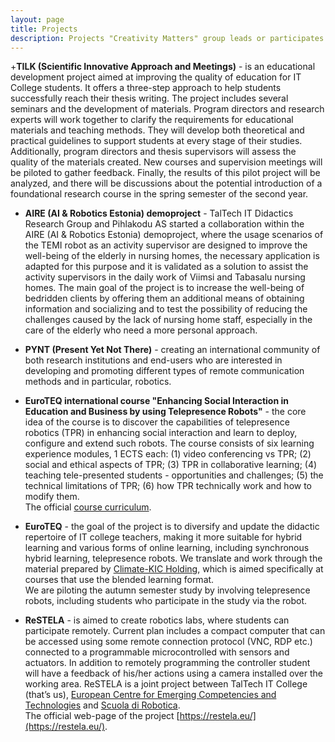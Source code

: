 ```yaml
---
layout: page
title: Projects
description: Projects "Creativity Matters" group leads or participates in
---
```

+**TILK (Scientific Innovative Approach and Meetings)** - is an educational development project aimed at improving the quality of education for IT College students. It offers a three-step approach to help students successfully reach their thesis writing. The project includes several seminars and the development of materials. 
Program directors and research experts will work together to clarify the requirements for educational materials and teaching methods. They will develop both theoretical and practical guidelines to support students at every stage of their studies. Additionally, program directors and thesis supervisors will assess the quality of the materials created. New courses and supervision meetings will be piloted to gather feedback. Finally, the results of this pilot project will be analyzed, and there will be discussions about the potential introduction of a foundational research course in the spring semester of the second year.

+ **AIRE (AI & Robotics Estonia) demoproject** - TalTech IT Didactics Research Group and Pihlakodu AS started a collaboration within the AIRE (AI & Robotics Estonia) demoproject, where the usage scenarios of the TEMI robot as an activity supervisor are designed to improve the well-being of the elderly in nursing homes, the necessary application is adapted for this purpose and it is validated as a solution to assist the activity supervisors in the daily work of Viimsi and Tabasalu nursing homes. The main goal of the project is to increase the well-being of bedridden clients by offering them an additional means of obtaining information and socializing and to test the possibility of reducing the challenges caused by the lack of nursing home staff, especially in the care of the elderly who need a more personal approach. 

+ **PYNT (Present Yet Not There)** -  creating an international community of both research institutions and end-users who are interested in developing and promoting different types of remote communication methods and in particular, robotics.

+ **EuroTEQ international course "Enhancing Social Interaction in Education and Business by using Telepresence Robots"** - the core idea of the course is to discover the capabilities of telepresence robotics (TPR) in enhancing social interaction and learn to deploy, configure and extend such robots. The course consists of six learning experience modules, 1 ECTS each: (1) video conferencing vs TPR; (2) social and ethical aspects of TPR; (3) TPR in collaborative learning; (4) teaching tele-presented students - opportunities and challenges; (5) the technical limitations of TPR; (6) how TPR technically work and how to modify them.\
The official [course curriculum](documents/Enhancing-Social-Interaction-in-Education-and-Business-by-using-Telepresence-Robots-ICY0032.pdf).

+ **EuroTEQ** - the goal of the project is to diversify and update the didactic repertoire of IT college teachers, making it more suitable for hybrid learning and various forms of online learning, including synchronous hybrid learning, telepresence robots.  We translate and work through the material prepared by [Climate-KIC Holding](https://www.climate-kic.org/), which is aimed specifically at courses that use the blended learning format.\
We are piloting the autumn semester study by involving telepresence robots, including students who participate in the study via the robot.

+ **ReSTELA** - is aimed to create robotics labs, where students can participate remotely. Current plan includes a compact computer that can be accessed using some remote connection protocol (VNC, RDP etc.) connected to a programmable microcontrolled with sensors and actuators. In addition to remotely programming the controller student will have a feedback of his/her actions using a camera installed over the working area.
ReSTELA is a joint project between TalTech IT College (that’s us), [European Centre for Emerging Competencies and Technologies](https://ecect.eu/) and [Scuola di Robotica](https://www.scuoladirobotica.it/en/home-eng/).\
The official web-page of the project [https://restela.eu/](https://restela.eu/).


<!-- 

***

## Code Blocks

```css
#header h1 { 
  color: #fff;
  margin-bottom: 1.5em; 
}

.author-avatar {
  border-radius: 5px;
  display: block;
  height: 60px;   
  margin-right: 30px;
  width: 60px;
}
```

```javascript
// Simple map
var map;
function initMap() {
  map = new google.maps.Map(document.getElementById('map'), {
    center: {lat: -34.397, lng: 150.644},
    zoom: 8
  });
}
```

```json
{"menu": {
  "id": "file",
  "value": "File",
  "popup": {
    "menuitem": [
      {"value": "New", "onclick": "CreateNewDoc()"},
      {"value": "Open", "onclick": "OpenDoc()"},
      {"value": "Close", "onclick": "CloseDoc()"}
    ]
  }
}}
```

```yml
sass:
  input_file: sass/main.scss.njk
  output_file: assets/css/main.css
  indentWidth: 4
  outputStyle: nested
  precision: 10
```

```
No language indicated, so no syntax highlighting. 
```

Inline `code` has `back-ticks around` it.

## Videos

<iframe src="https://player.vimeo.com/video/153339497?byline=0" width="500" height="281" frameborder="0" webkitallowfullscreen mozallowfullscreen allowfullscreen></iframe>

[Terraforming](https://vimeo.com/153339497) from [Studio Swine](https://vimeo.com/studioswine) on [Vimeo](https://vimeo.com)

## Full Width Image

Images work too! Already know the URL of the image you want to include in your article? Simply paste it in like this to make it show up:

{% include image_full.html imageurl="/images/apple-watch-in-car.jpg" title="Apple" caption="This is the caption" %}

Lorem ipsum dolor sit amet, `consectetuer adipiscing` elit. Morbi commodo, ipsum sed pharetra gravida, orci magna rhoncus neque, id pulvinar odio lorem non turpis. Nullam sit amet enim. Suspendisse id velit vitae ligula volutpat condimentum. Aliquam erat volutpat. Sed quis velit. Nulla facilisi. Nulla libero.

## Regular Image

{% include image_caption.html imageurl="/images/apple-watch-in-car.jpg" title="Apple Super" caption="This is the caption" %}

Lorem ipsum dolor sit amet, `consectetuer adipiscing` elit. Morbi commodo, ipsum sed pharetra gravida, orci magna rhoncus neque, id pulvinar odio lorem non turpis. Nullam sit amet enim. Suspendisse id velit vitae ligula volutpat condimentum. Aliquam erat volutpat. Sed quis velit. Nulla facilisi. Nulla libero. Lorem ipsum dolor sit amet, `consectetuer adipiscing` elit. Morbi commodo, ipsum sed pharetra gravida, orci magna rhoncus neque, id pulvinar odio lorem non turpis. Nullam sit amet enim. Suspendisse id velit vitae ligula volutpat condimentum. Aliquam erat volutpat. Sed quis velit. Nulla facilisi. Nulla libero.

## Lists

Here is an unordered list of items, typically rendered as a bulleted list:

+ Donec non tortor in arcu mollis feugiat
+ Lorem ipsum dolor sit amet, consectetuer adipiscing elit
+ Donec id eros eget quam aliquam gravida
+ Vivamus convallis urna id felis
+ Nulla porta tempus sapien

Here is an ordered list of items, typically rendered as a numbered list:

1. Donec non tortor in arcu mollis feugiat
2. Lorem ipsum dolor sit amet, consectetuer adipiscing elit
3. Donec id eros eget quam aliquam gravida
4. Vivamus convallis urna id felis
5. Nulla porta tempus sapien

### Tables

| Title | Title |
| ------| ----- |
| Text  | Text  |
| Text  | Text  |
| Text  | Text  | -->
